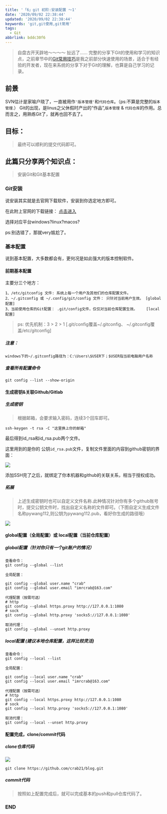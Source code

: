 ```yaml
---
title: '「6」git 初阶:安装配置 ～1'
date: '2020/09/02 22:38:44'
updated: '2020/09/02 22:38:44'
keywords: 'git,git使用,git常用'
tags:
  - Git
abbrlink: bddc30f6
---
```



>自盘古开天辟地～～～～
>扯远了......
>完整的分享下Git的使用和学习的知识点，之前章节中的[Git常用技巧](http://blog.imrcrab.com/2020/09/01/Git%E5%B8%B8%E7%94%A8%E6%8A%80%E5%B7%A7/)是我之前部分快速使用的场景，适合于有经验的开发者，现在来系统的分享下对于Git的理解，也算是自己学习的记录。


## 前景

SVN估计是家喻户晓了，一直被用作`'版本管理'`和`代码仓库`。（ps:不算是完整的`版本管理`.）
Git的出现，是linus之父休假时产出的“作品”,`版本管理` & `代码仓库`的作用。总而言之，用熟练Git了，就再也回不去了。
<!-- more -->

## 目标：

>最终可以顺利的提交代码即可。

## 此篇只分享两个知识点：

>安装Git和Git基本配置

### Git安装

说安装其实就是去官网下载软件，安装到你选定地方即可。

在此附上官网的下载链接： [点击进入](https://git-scm.com/download/)

选择对应平台windows?linux?macos?  

ps:别选错了，那就very尴尬了。

### 基本配置

说到基本配置，大多数都会有，更何况是如此强大的版本控制软件。

#### 前期基本配置
主要分三个地方：
```
1、/etc/gitconfig 文件: 系统上每一个用户及其他们的仓库配置文件。
2、~/.gitconfig 或 ~/.config/git/config 文件： 只针对当前用户生效。 [global配置]
3、当前使用仓库的Git配置： .git/config文件，仅仅对当前仓库配置生效。    [local配置]
```


>ps: 优先机制：3 > 2 > 1  [.git/config覆盖~/.gitconfig、  ~/.gitconfig覆盖/etc/gitconfig]

##### 注意：
```
windows下的~/.gitconfig路径为：C:\Users\$USER下；$USER指当前电脑用户名称
```

##### 查看所有配置命令
```
git config --list --show-origin
```

#### 生成密钥&关联Github/Gitlab

##### 生成密钥
>根据邮箱，会要求输入密码，连续3个回车即可。
```
ssh-keygen -t rsa -C "这里换上你的邮箱"
```

最后得到id_rsa和id_rsa.pub两个文件。

这里用到的是你的 公钥`id_rsa.pub`文件，复制文件里面的内容到github密钥的界面：

![](https://crab-1251738482.cos.accelerate.myqcloud.com/20200902075825.png)

添加SSH完了之后，就绑定了你本机器和github的关联关系，相当于授权成功。

##### 拓展
>上述生成密钥时也可以自定义文件名称.此种情况针对你有多个github账号时，提交公钥文件时，找出自定义名称的文件即可。（下图自定义生成文件名称pywang112,则公钥为pywang112.pub，看好你生成的路径哦）

![](https://crab-1251738482.cos.accelerate.myqcloud.com/20200902080130.png)

#### global配置（全局配置）或 local配置（当前仓库配置）

##### global配置（针对你只有一个git账户的情况）
```
查看命令：
git config --global --list

全局配置：

git config --global user.name "crab"
git config --global user.email "imrcrab@163.com"

代理配置（按需可选）
# http
git config --global https.proxy http://127.0.0.1:1080 
# sock
git config --global http.proxy 'socks5://127.0.0.1:1080' 

取消代理：
git config --global --unset http.proxy
```

##### local配置 (建议本地仓库配置，这样比较灵活)

```
查看命令：
git config --local --list

全局配置：

git config --local user.name "crab"
git config --local user.email "imrcrab@163.com"

代理配置（按需可选）
# http
git config --local https.proxy http://127.0.0.1:1080 
# sock
git config --local http.proxy 'socks5://127.0.0.1:1080' 

取消代理：
git config --local --unset http.proxy
```

#### 配置完成，clone/commit代码

##### clone仓库代码
![](https://crab-1251738482.cos.accelerate.myqcloud.com/20200902081306.png)

```
git clone https://github.com/crab21/blog.git
```
##### commit代码
>按照如上配置完成后，就可以完成基本的push和pull仓库代码了。

### END